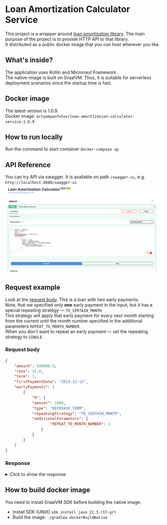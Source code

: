 # Loan Amortization Calculator Service
This project is a wrapper around [loan amortization library](https://github.com/ArtyomPanfutov/loan-amortization-calculator). The main purpose of the project is to provide HTTP API to that library. </br>
It distributed as a public docker image that you can host wherever you like.

## What's inside?
The application uses Kotlin and Micronaut Framework.  </br>
The native-image is built on GraalVM. Thus, it is suitable for serverless deployment scenarios since the startup time is fast.

## Docker image
The latest version is 1.0.9. </br>
Docker image: `artyompanfutov/loan-amortization-calculator-service:1.0.9`

## How to run locally
Run the command to start container `docker-compose up`

## API Reference
You can try API via swagger. It is available on path `/swagger-ui`, e.g.  `http://localhost:8080/swagger-ui`
![img.png](assets/img.png)
## Request example
Look at the [request body](#request_body). This is a loan with two early payments.<br> 
Note, that we specified only **one** early payment in the input, but it has a special repeating strategy — `TO_CERTAIN_MONTH`. </br>
This strategy will apply that early payment for every next month starting from the current until the month number specified in the additional parameters `REPEAT_TO_MONTH_NUMBER`.</br>
When you don't want to repeat an early payment — set the repeating strategy to `SINGLE`.
### <a name="request_body"></a> Request body
```json
{
    "amount": 500000.0,
    "rate": 15.0,
    "term": 3,
    "firstPaymentDate": "2023-12-12",
    "earlyPayments": [
        {
            "0": {
            "amount": 1000,
            "type": "DECREASE_TERM",
            "repeatingStrategy": "TO_CERTAIN_MONTH",
            "additionalParameters": {
                    "REPEAT_TO_MONTH_NUMBER": 2
                }  
            }
        }
    ]
}
```

### Response
<details>
  <summary>Click to show the response</summary>

```json
{
    "monthlyPaymentAmount": 170850.59,
    "overPaymentAmount": 12541.64,
    "monthlyPayments": [
        {
            "monthNumber": 0,
            "loanBalanceAmount": 500000.0,
            "debtPaymentAmount": 165686.21,
            "interestPaymentAmount": 6164.38,
            "paymentAmount": 171850.59,
            "additionalPaymentAmount": 1000.0,
            "paymentDate": [
                2023,
                12,
                12
            ]
        },
        {
            "monthNumber": 1,
            "loanBalanceAmount": 334313.79,
            "debtPaymentAmount": 167591.52,
            "interestPaymentAmount": 4259.07,
            "paymentAmount": 171850.59,
            "additionalPaymentAmount": 1000.0,
            "paymentDate": [
                2024,
                1,
                12
            ]
        },
        {
            "monthNumber": 2,
            "loanBalanceAmount": 166722.27,
            "debtPaymentAmount": 166722.27,
            "interestPaymentAmount": 2118.19,
            "paymentAmount": 168840.46,
            "additionalPaymentAmount": 0,
            "paymentDate": [
                2024,
                2,
                12
            ]
        }
    ],
    "earlyPayments": {
        "0": {
            "amount": 1000.0,
            "repeatingStrategy": "SINGLE",
            "strategy": "DECREASE_TERM"
        },
        "1": {
            "amount": 1000.0,
            "repeatingStrategy": "SINGLE",
            "strategy": "DECREASE_TERM"
        }
    }
}
```
</details>

## How to build docker image
You need to install GraalVM SDK before building the native image. </br>
* Install SDK (UNIX) `sdk install java 22.3.r17-grl`
* Build the image: `./gradlew dockerBuildNative`
